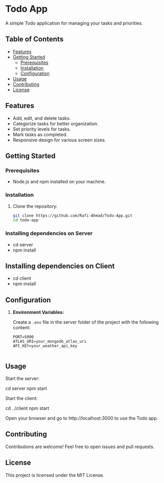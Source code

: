 # Todo App

A simple Todo application for managing your tasks and priorities.

## Table of Contents

- [Features](#features)
- [Getting Started](#getting-started)
  - [Prerequisites](#prerequisites)
  - [Installation](#installation)
  - [Configuration](#configuration)
- [Usage](#usage)
- [Contributing](#contributing)
- [License](#license)

## Features

- Add, edit, and delete tasks.
- Categorize tasks for better organization.
- Set priority levels for tasks.
- Mark tasks as completed.
- Responsive design for various screen sizes.

## Getting Started

### Prerequisites

- Node.js and npm installed on your machine.

### Installation

1. Clone the repository:

   ```bash
   git clone https://github.com/Rafi-Ahmad/Todo-App.git
   cd todo-app

   
### Installing dependencies on Server

 
  - cd server
  - npm install

## Installing dependencies on Client

 - cd client
 - npm install

## Configuration

1. **Environment Variables:**

   Create a `.env` file in the server folder of the project with the following content:

   ```dotenv
   PORT=5000
   ATLAS_URI=your_mongodb_atlas_uri
   API_KEY=your_weather_api_key


## Usage

Start the server:

cd server
npm start


Start the client:


cd ../client
npm start


Open your browser and go to http://localhost:3000 to use the Todo app.


## Contributing
Contributions are welcome! Feel free to open issues and pull requests.

## License
This project is licensed under the MIT License.








